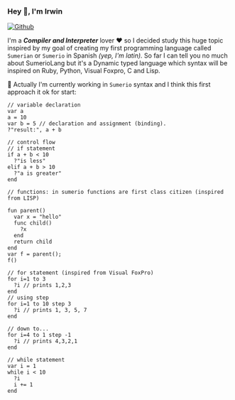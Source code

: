 ### Hey 👋, I'm Irwin

[![Github](https://img.shields.io/github/followers/Irwin1985?label=Follow&style=social)](https://github.com/Irwin1985)

I'm a ***Compiler and Interpreter*** lover ❤ so I decided study this huge topic inspired by my goal of creating my first programming language called `Sumerian` or `Sumerio` in Spanish *(yep, I'm latin).* So far I can tell you no much about SumerioLang but it's a Dynamic typed language which syntax will be inspired on Ruby, Python, Visual Foxpro, C and Lisp.

🤔 Actually I'm currently working in `Sumerio` syntax and I think this first approach it ok for start:

```xBase
// variable declaration
var a
a = 10
var b = 5 // declaration and assignment (binding).
?"result:", a + b

// control flow
// if statement
if a + b < 10
  ?"is less"
elif a + b > 10
  ?"a is greater"
end

// functions: in sumerio functions are first class citizen (inspired from LISP)

fun parent()
  var x = "hello"
  func child()
    ?x
  end
  return child
end
var f = parent();
f()

// for statement (inspired from Visual FoxPro)
for i=1 to 3
  ?i // prints 1,2,3
end
// using step
for i=1 to 10 step 3
  ?i // prints 1, 3, 5, 7
end

// down to...
for i=4 to 1 step -1
  ?i // prints 4,3,2,1
end

// while statement
var i = 1
while i < 10
  ?i
  i += 1
end
```
